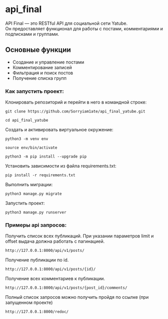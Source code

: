 # api_final
API Final — это RESTful API для социальной сети Yatube.  
Он предоставляет функционал для работы с постами, комментариями и подписками и группами.

## Основные функции
- Создание и управление постами
- Комментирование записей
- Фильтрация и поиск постов
- Получение списка групп


### Как запустить проект:

Клонировать репозиторий и перейти в него в командной строке:

```
git clone https://github.com/Sorryiam1ate/api_final_yatube.git
```

```
cd api_final_yatube
```

Cоздать и активировать виртуальное окружение:

```
python3 -m venv env
```

```
source env/bin/activate
```

```
python3 -m pip install --upgrade pip
```

Установить зависимости из файла requirements.txt:

```
pip install -r requirements.txt
```

Выполнить миграции:

```
python3 manage.py migrate
```

Запустить проект:

```
python3 manage.py runserver
```

### Примеры api запросов:

Получить список всех публикаций. При указании параметров limit и offset выдача должна работать с пагинацией.

```
http://127.0.0.1:8000/api/v1/posts/
```

Получение публикации по id.

```
http://127.0.0.1:8000/api/v1/posts/{id}/
```

Получение всех комментариев к публикации.

```
http://127.0.0.1:8000/api/v1/posts/{post_id}/comments/
```

Полный список запросов можно получить пройдя по ссылке (при запущенном проекте)

```
http://127.0.0.1:8000/redoc/
```
